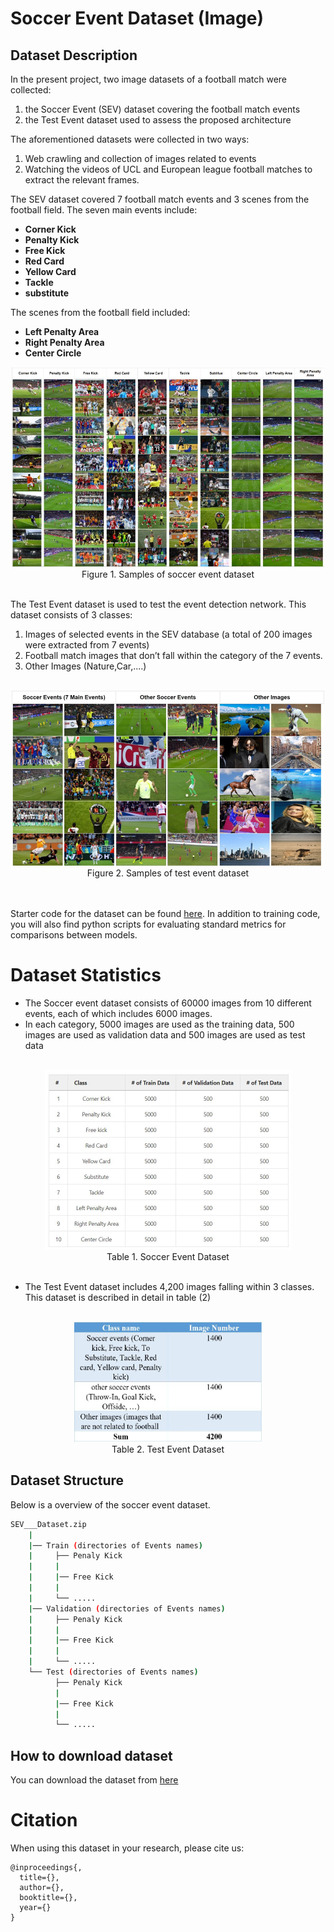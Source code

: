 # Soccer Event Dataset (Image)

## Dataset Description


In the present project, two image datasets of a football match were collected: 
1. the Soccer Event (SEV) dataset covering the football match events
2. the Test Event dataset used to assess the proposed architecture 

The aforementioned datasets were collected in two ways:

1. Web crawling and collection of images related to events
2. Watching the videos of UCL and European league football matches to extract the relevant frames.


The SEV dataset covered 7 football match events and 3 scenes from the football field. The seven main events include:
- **Corner Kick**
- **Penalty Kick**
- **Free Kick**
- **Red Card**
- **Yellow Card**
- **Tackle**
- **substitute**

The scenes from the football field included:
- **Left Penalty Area**
- **Right Penalty Area**
- **Center Circle**


<div align="center">
<img src="Images/ImageDataset.jpg" alt="Image Dataset"  width="500" height="320" >  
<figcaption>Figure 1. Samples of soccer event dataset</figcaption>

</div>
<br/>

The Test Event dataset is used to test the event detection network. This dataset consists of 3 classes:

1. Images of selected events in the SEV database (a total of 200 images were extracted from 7 events)
2. Football match images that don’t fall within the category of the 7 events.
3. Other Images (Nature,Car,....)

<br/>
<div align="center">
<img src="Images/ImageDataset2.jpg" alt="Image Dataset 2"  width="500" height="280" >  
<figcaption>Figure 2. Samples of test event dataset</figcaption>

</div>

<br/>
<br/>

Starter code for the dataset can be found [here](https://gitlab.com/footballanalysis/FootballAnalysis/-/tree/master/Event%20Detection%20(Image%20Based)). In addition to training code, you will also find python scripts for evaluating standard metrics for comparisons between models.

# Dataset Statistics


- The Soccer event dataset consists of 60000 images from 10 different events, each of which includes 6000 images.
- In each category, 5000 images are used as the training data, 500 images are used as validation data and 500 images are used as test data

<br/>

<div align="center">
<img src="Images/ImageDataset_Statistics.JPG" alt="ImageDataset_Statistics"  width="394" height="287" >  
<figcaption>Table 1. Soccer Event Dataset</figcaption>

</div>

<br/>

- The Test Event dataset includes 4,200 images falling within 3 classes. This dataset is described in detail in table (2) 
<br/>

<div align="center">
<img src="Images/ImageDataset_Statistics2.JPG" alt="ImageDataset_Statistics2"  width="300" height="192" >  
<figcaption>Table 2. Test Event Dataset</figcaption>

</div>

## Dataset Structure

Below is a overview of the soccer event dataset.

```bash
SEV___Dataset.zip
    |
    |── Train (directories of Events names)
    |     ├── Penaly Kick
    |     |
    |     |── Free Kick
    |     |
    |     └── .....   
    |── Validation (directories of Events names)
    |     ├── Penaly Kick
    |     |
    |     |── Free Kick
    |     |
    |     └── .....   
    └── Test (directories of Events names)
          ├── Penaly Kick
          |
          |── Free Kick
          |
          └── .....                          
```

## How to download dataset


You can download the dataset from [here](https://#)


# Citation

When using this dataset in your research, please cite us:

```
@inproceedings{,
  title={},
  author={},
  booktitle={},
  year={}
}
```

